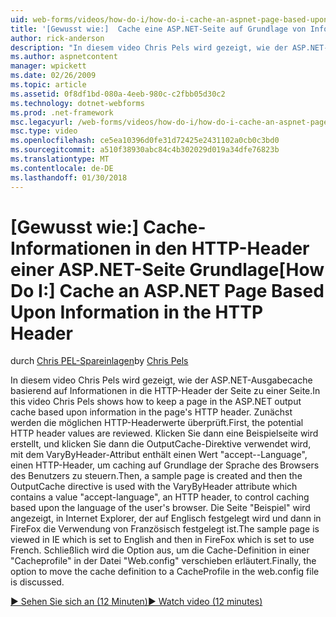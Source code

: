 ```yaml
---
uid: web-forms/videos/how-do-i/how-do-i-cache-an-aspnet-page-based-upon-information-in-the-http-header
title: '[Gewusst wie:]  Cache eine ASP.NET-Seite auf Grundlage von Informationen in den HTTP-Header | Microsoft Docs'
author: rick-anderson
description: "In diesem video Chris Pels wird gezeigt, wie der ASP.NET-Ausgabecache basierend auf Informationen in die HTTP-Header der Seite zu einer Seite. Zunächst potenziellen HTTP-ü..."
ms.author: aspnetcontent
manager: wpickett
ms.date: 02/26/2009
ms.topic: article
ms.assetid: 0f8df1bd-080a-4eeb-980c-c2fbb05d30c2
ms.technology: dotnet-webforms
ms.prod: .net-framework
msc.legacyurl: /web-forms/videos/how-do-i/how-do-i-cache-an-aspnet-page-based-upon-information-in-the-http-header
msc.type: video
ms.openlocfilehash: ce5ea10396d0fe31d72425e2431102a0cb0c3bd0
ms.sourcegitcommit: a510f38930abc84c4b302029d019a34dfe76823b
ms.translationtype: MT
ms.contentlocale: de-DE
ms.lasthandoff: 01/30/2018
---
```

<a name="how-do-i--cache-an-aspnet-page-based-upon-information-in-the-http-header"></a><span data-ttu-id="99667-104">[Gewusst wie:]  Cache-Informationen in den HTTP-Header einer ASP.NET-Seite Grundlage</span><span class="sxs-lookup"><span data-stu-id="99667-104">[How Do I:]  Cache an ASP.NET Page Based Upon Information in the HTTP Header</span></span>
====================
<span data-ttu-id="99667-105">durch [Chris PEL-Spareinlagen](https://twitter.com/chrispels)</span><span class="sxs-lookup"><span data-stu-id="99667-105">by [Chris Pels](https://twitter.com/chrispels)</span></span>

<span data-ttu-id="99667-106">In diesem video Chris Pels wird gezeigt, wie der ASP.NET-Ausgabecache basierend auf Informationen in die HTTP-Header der Seite zu einer Seite.</span><span class="sxs-lookup"><span data-stu-id="99667-106">In this video Chris Pels shows how to keep a page in the ASP.NET output cache based upon information in the page's HTTP header.</span></span> <span data-ttu-id="99667-107">Zunächst werden die möglichen HTTP-Headerwerte überprüft.</span><span class="sxs-lookup"><span data-stu-id="99667-107">First, the potential HTTP header values are reviewed.</span></span> <span data-ttu-id="99667-108">Klicken Sie dann eine Beispielseite wird erstellt, und klicken Sie dann die OutputCache-Direktive verwendet wird, mit dem VaryByHeader-Attribut enthält einen Wert "accept--Language", einen HTTP-Header, um caching auf Grundlage der Sprache des Browsers des Benutzers zu steuern.</span><span class="sxs-lookup"><span data-stu-id="99667-108">Then, a sample page is created and then the OutputCache directive is used with the VaryByHeader attribute which contains a value "accept-language", an HTTP header, to control caching based upon the language of the user's browser.</span></span> <span data-ttu-id="99667-109">Die Seite "Beispiel" wird angezeigt, in Internet Explorer, der auf Englisch festgelegt wird und dann in FireFox die Verwendung von Französisch festgelegt ist.</span><span class="sxs-lookup"><span data-stu-id="99667-109">The sample page is viewed in IE which is set to English and then in FireFox which is set to use French.</span></span> <span data-ttu-id="99667-110">Schließlich wird die Option aus, um die Cache-Definition in einer "Cacheprofile" in der Datei "Web.config" verschieben erläutert.</span><span class="sxs-lookup"><span data-stu-id="99667-110">Finally, the option to move the cache definition to a CacheProfile in the web.config file is discussed.</span></span>

[<span data-ttu-id="99667-111">&#9654; Sehen Sie sich an (12 Minuten)</span><span class="sxs-lookup"><span data-stu-id="99667-111">&#9654; Watch video (12 minutes)</span></span>](https://channel9.msdn.com/Blogs/ASP-NET-Site-Videos/how-do-i-cache-an-aspnet-page-based-upon-information-in-the-http-header)
